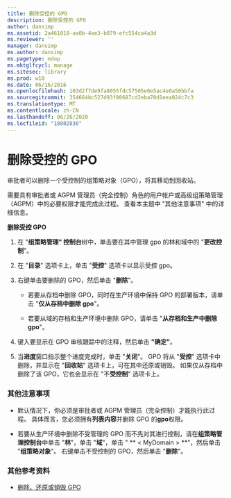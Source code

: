 ```yaml
---
title: 删除受控的 GPO
description: 删除受控的 GPO
author: dansimp
ms.assetid: 2a461018-aa0b-4ae3-b079-efc554ca4a3d
ms.reviewer: ''
manager: dansimp
ms.author: dansimp
ms.pagetype: mdop
ms.mktglfcycl: manage
ms.sitesec: library
ms.prod: w10
ms.date: 06/16/2016
ms.openlocfilehash: 103d2f7de9fa8055fdc57505e0e5ac4e0a50bbfa
ms.sourcegitcommit: 354664bc527d93f80687cd2eba70d1eea024c7c3
ms.translationtype: MT
ms.contentlocale: zh-CN
ms.lasthandoff: 06/26/2020
ms.locfileid: "10802836"
---
```

# 删除受控的 GPO


审批者可以删除一个受控制的组策略对象（GPO），将其移动到回收站。

需要具有审批者或 AGPM 管理员（完全控制）角色的用户帐户或高级组策略管理（AGPM）中的必要权限才能完成此过程。 查看本主题中 "其他注意事项" 中的详细信息。

**删除受控 GPO**

1.  在 "**组策略管理" 控制台**树中，单击要在其中管理 gpo 的林和域中的 "**更改控制**"。

2.  在 "**目录**" 选项卡上，单击 "**受控**" 选项卡以显示受控 gpo。

3.  右键单击要删除的 GPO，然后单击 "**删除**"。

    -   若要从存档中删除 GPO，同时在生产环境中保持 GPO 的部署版本，请单击 "**仅从存档中删除 gpo**"。

    -   若要从域的存档和生产环境中删除 GPO，请单击 "**从存档和生产中删除 gpo**"。

4.  键入要显示在 GPO 审核跟踪中的注释，然后单击 **"确定"**。

5.  当**进度**窗口指示整个进度完成时，单击 "**关闭**"。 GPO 将从 "**受控**" 选项卡中删除，并显示在 "**回收站**" 选项卡上，可在其中还原或销毁。 如果仅从存档中删除了该 GPO，它也会显示在 "不**受控制**" 选项卡上。

### 其他注意事项

-   默认情况下，你必须是审批者或 AGPM 管理员（完全控制）才能执行此过程。 具体而言，您必须拥有**列表内容**并删除 GPO 的**gpo**权限。

-   若要从生产环境中删除不受管理的 GPO 而不先对其进行控制，请在**组策略管理控制台**中单击 "**林**"，单击 "**域**"，单击 " ** &lt; MyDomain &gt; **"，然后单击 "**组策略对象**"。 右键单击不受控制的 GPO，然后单击 "**删除**"。

### 其他参考资料

-   [删除、还原或销毁 GPO](deleting-restoring-or-destroying-a-gpo-agpm40.md)

 

 





